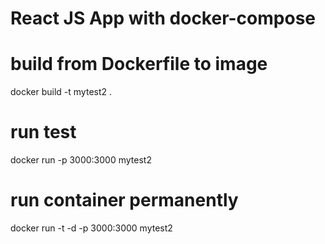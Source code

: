 # React JS App with docker-compose

# build from Dockerfile to image

docker build -t mytest2 .

# run test

docker run -p 3000:3000 mytest2

# run container permanently

docker run -t -d -p 3000:3000 mytest2 
